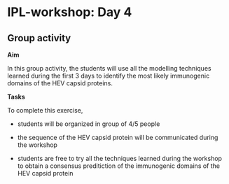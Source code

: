 # IPL-workshop: Day 4

## <a name="group"></a>Group activity

**Aim**

In this group activity, the students will use all the modelling techniques learned during the first 3 days to identify the most likely immunogenic domains of the HEV capsid proteins.

**Tasks**

To complete this exercise,

* students will be organized in group of 4/5 people

* the sequence of the HEV capsid protein will be communicated during the workshop

* students are free to try all the techniques learned during the workshop to obtain a consensus preditiction of the immunogenic domains of the HEV capsid protein 
